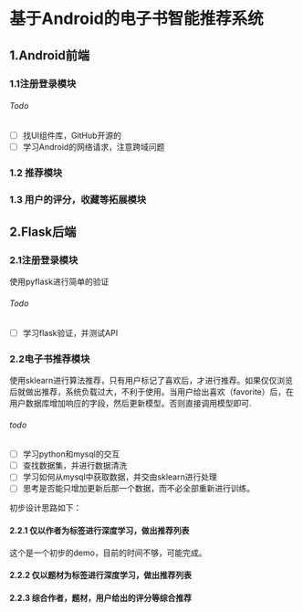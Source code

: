 # 基于Android的电子书智能推荐系统

## 1.Android前端

### 1.1注册登录模块

###### Todo

- [ ] 找UI组件库，GitHub开源的
- [ ] 学习Android的网络请求，注意跨域问题

### 1.2 推荐模块

### 1.3 用户的评分，收藏等拓展模块

## 2.Flask后端

### 2.1注册登录模块

使用pyflask进行简单的验证

###### Todo

- [ ] 学习flask验证，并测试API

### 2.2电子书推荐模块

使用sklearn进行算法推荐，只有用户标记了喜欢后，才进行推荐。如果仅仅浏览后就做出推荐，系统负载过大，不利于使用。当用户给出喜欢（favorite）后，在用户数据库增加响应的字段，然后更新模型。否则直接调用模型即可.

###### todo

- [ ] 学习python和mysql的交互
- [ ] 查找数据集，并进行数据清洗
- [ ] 学习如何从mysql中获取数据，并交由sklearn进行处理
- [ ] 思考是否能只增加更新后那一个数据，而不必全部重新进行训练。

初步设计思路如下：

#### 2.2.1 仅以作者为标签进行深度学习，做出推荐列表

这个是一个初步的demo，目前的时间不够，可能完成。

#### 2.2.2 仅以题材为标签进行深度学习，做出推荐列表

#### 2.2.3 综合作者，题材，用户给出的评分等综合推荐

